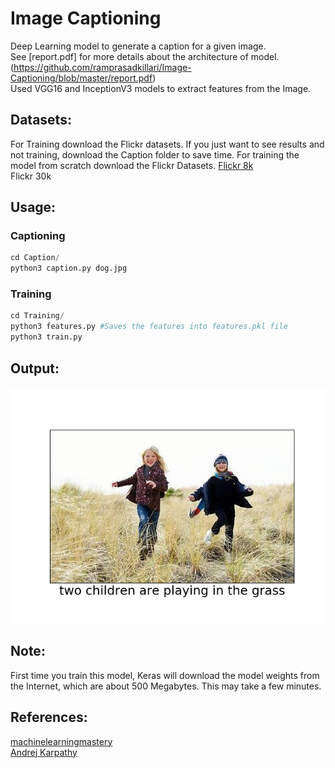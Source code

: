 # Image Captioning
  Deep Learning model to generate a caption for a given image. <br />
  See [report.pdf] for more details about the architecture of model. (https://github.com/ramprasadkillari/Image-Captioning/blob/master/report.pdf) <br />
  Used VGG16 and InceptionV3 models to extract features from the Image.

## Datasets:
 For Training download the Flickr datasets.
 If you just want to see results and not training, download the Caption folder to save time.
 For training the model from scratch download the Flickr Datasets.
  [Flickr 8k](https://forms.illinois.edu/sec/1713398) <br />
  Flickr 30k

## Usage:

### Captioning
  ```python
  cd Caption/
  python3 caption.py dog.jpg
  ```

### Training

  ```python
  cd Training/
  python3 features.py #Saves the features into features.pkl file
  python3 train.py
  ```
## Output:
  ![alt text](https://github.com/ramprasadkillari/Image-Captioning/blob/master/Results/girls_inc3.png?raw=true)
  

## Note:  
  First time you train this model, Keras will download the model weights from the Internet, which are about 500 Megabytes. This may take a few minutes.

## References:
  [machinelearningmastery](https://machinelearningmastery.com/develop-a-deep-learning-caption-generation-model-in-python/) <br />
  [Andrej Karpathy](https://cs.stanford.edu/people/karpathy/cvpr2015.pdf)


